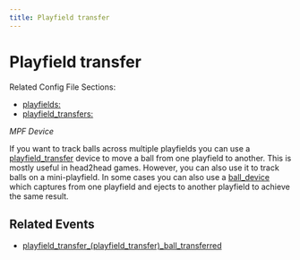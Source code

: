 ```yaml
---
title: Playfield transfer
---
```


# Playfield transfer


Related Config File Sections:

* [playfields:](../../config/playfields.md)
* [playfield_transfers:](../../config/playfield_transfers.md)

*MPF Device*

If you want to track balls across multiple playfields you can use a
[playfield_transfer](../../config/playfield_transfers.md) device to move a ball from one playfield to another. This is
mostly useful in head2head games. However, you can also use it to track
balls on a mini-playfield. In some cases you can also use a
[ball_device](../../config/ball_devices.md) which
captures from one playfield and ejects to another playfield to achieve
the same result.

## Related Events

* [playfield_transfer_(playfield_transfer)_ball_transferred](../../events/playfield_transfer_playfield_transfer_ball_transferred.md)
